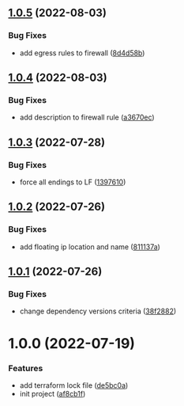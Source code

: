 ## [1.0.5](https://github.com/cktf/terraform-hcloud-wireguard/compare/1.0.4...1.0.5) (2022-08-03)


### Bug Fixes

* add egress rules to firewall ([8d4d58b](https://github.com/cktf/terraform-hcloud-wireguard/commit/8d4d58bf76a4f70f33cdc54224f1a50fbaa13a07))

## [1.0.4](https://github.com/cktf/terraform-hcloud-wireguard/compare/1.0.3...1.0.4) (2022-08-03)


### Bug Fixes

* add description to firewall rule ([a3670ec](https://github.com/cktf/terraform-hcloud-wireguard/commit/a3670ec5917a241894b3f93353e23bd528ebe64f))

## [1.0.3](https://github.com/cktf/terraform-hcloud-wireguard/compare/1.0.2...1.0.3) (2022-07-28)


### Bug Fixes

* force all endings to LF ([1397610](https://github.com/cktf/terraform-hcloud-wireguard/commit/139761090bc6888192d6b468bbabd9370d99463e))

## [1.0.2](https://github.com/cktf/terraform-hcloud-wireguard/compare/1.0.1...1.0.2) (2022-07-26)


### Bug Fixes

* add floating ip location and name ([811137a](https://github.com/cktf/terraform-hcloud-wireguard/commit/811137a65a39d285fc33a6d4cbcbdabd64c494e8))

## [1.0.1](https://github.com/cktf/terraform-hcloud-wireguard/compare/1.0.0...1.0.1) (2022-07-26)


### Bug Fixes

* change dependency versions criteria ([38f2882](https://github.com/cktf/terraform-hcloud-wireguard/commit/38f288273df4630250a10022a0ad2d3aafd79ef0))

# 1.0.0 (2022-07-19)


### Features

* add terraform lock file ([de5bc0a](https://github.com/cktf/terraform-hcloud-wireguard/commit/de5bc0abb7e83298464867c2a75e4904e919109e))
* init project ([af8cb1f](https://github.com/cktf/terraform-hcloud-wireguard/commit/af8cb1fb03a5facecd54b120e1a0ce16bdbded57))
